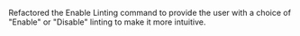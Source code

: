 Refactored the Enable Linting command to provide the user with a choice of "Enable" or "Disable" linting to make it more intuitive.
